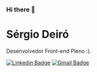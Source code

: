 ### Hi there 👋

# Sérgio Deiró 

Desenvolvedor Front-end Pleno :).

[![Linkedin Badge](https://img.shields.io/badge/-Diego%20Fernandes-6633cc?style=flat-square&logo=Linkedin&logoColor=white&link=https:https://www.linkedin.com/in/s%C3%A9rgio-deir%C3%B3-042b74133/)](https://www.linkedin.com/in/s%C3%A9rgio-deir%C3%B3-042b74133/) 
[![Gmail Badge](https://img.shields.io/badge/-diego.schell.f@gmail.com-6633cc?style=flat-square&logo=Gmail&logoColor=white&link=mailto:sergiodeiro@gmail.com)](mailto:sergiodeiro@gmail.com)


